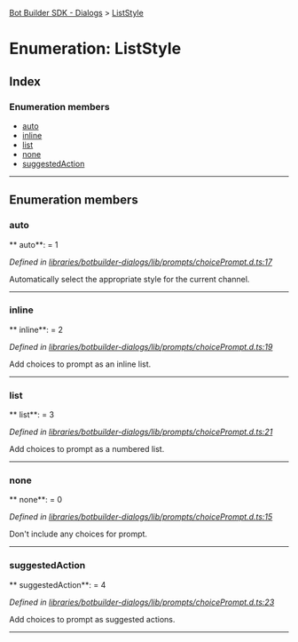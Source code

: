 [Bot Builder SDK - Dialogs](../README.md) > [ListStyle](../enums/botbuilder_dialogs.liststyle.md)



# Enumeration: ListStyle

## Index

### Enumeration members

* [auto](botbuilder_dialogs.liststyle.md#auto)
* [inline](botbuilder_dialogs.liststyle.md#inline)
* [list](botbuilder_dialogs.liststyle.md#list)
* [none](botbuilder_dialogs.liststyle.md#none)
* [suggestedAction](botbuilder_dialogs.liststyle.md#suggestedaction)



---
## Enumeration members
<a id="auto"></a>

###  auto

** auto**:    = 1

*Defined in [libraries/botbuilder-dialogs/lib/prompts/choicePrompt.d.ts:17](https://github.com/Microsoft/botbuilder-js/blob/8226dcc/libraries/botbuilder-dialogs/lib/prompts/choicePrompt.d.ts#L17)*



Automatically select the appropriate style for the current channel.




___

<a id="inline"></a>

###  inline

** inline**:    = 2

*Defined in [libraries/botbuilder-dialogs/lib/prompts/choicePrompt.d.ts:19](https://github.com/Microsoft/botbuilder-js/blob/8226dcc/libraries/botbuilder-dialogs/lib/prompts/choicePrompt.d.ts#L19)*



Add choices to prompt as an inline list.




___

<a id="list"></a>

###  list

** list**:    = 3

*Defined in [libraries/botbuilder-dialogs/lib/prompts/choicePrompt.d.ts:21](https://github.com/Microsoft/botbuilder-js/blob/8226dcc/libraries/botbuilder-dialogs/lib/prompts/choicePrompt.d.ts#L21)*



Add choices to prompt as a numbered list.




___

<a id="none"></a>

###  none

** none**:    = 0

*Defined in [libraries/botbuilder-dialogs/lib/prompts/choicePrompt.d.ts:15](https://github.com/Microsoft/botbuilder-js/blob/8226dcc/libraries/botbuilder-dialogs/lib/prompts/choicePrompt.d.ts#L15)*



Don't include any choices for prompt.




___

<a id="suggestedaction"></a>

###  suggestedAction

** suggestedAction**:    = 4

*Defined in [libraries/botbuilder-dialogs/lib/prompts/choicePrompt.d.ts:23](https://github.com/Microsoft/botbuilder-js/blob/8226dcc/libraries/botbuilder-dialogs/lib/prompts/choicePrompt.d.ts#L23)*



Add choices to prompt as suggested actions.




___


